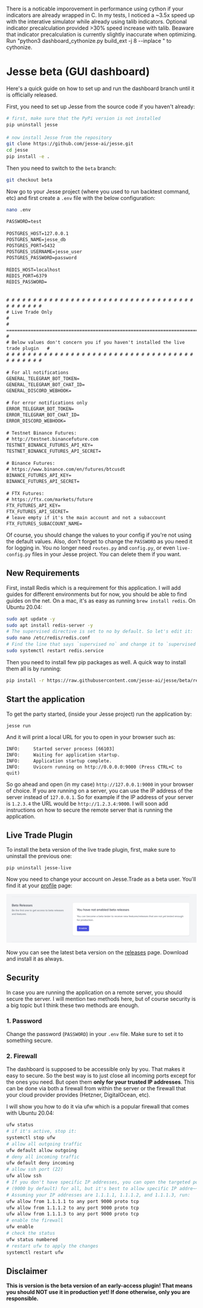 There is a noticable imporovement in performance using cython if your indicators are already wrapped in C. In my tests, I noticed a ~3.5x speed up with the interative simulator while already using talib indicators. Optional indicator precalculation provided >30% speed increase with talib. Beaware that indicator precalculation is currently slightly inaccurate when optimizing. Run "python3 dashboard_cythonize.py build_ext -j 8 --inplace " to cythonize. 

# Jesse beta (GUI dashboard)

Here's a quick guide on how to set up and run the dashboard branch until it is officially released.

First, you need to set up Jesse from the source code if you haven't already:
```sh
# first, make sure that the PyPi version is not installed
pip uninstall jesse

# now install Jesse from the repository
git clone https://github.com/jesse-ai/jesse.git
cd jesse
pip install -e .
```

Then you need to switch to the `beta` branch:
```sh
git checkout beta
```

Now go to your Jesse project (where you used to run backtest command, etc) and first create a `.env` file with the below configuration:

```sh
nano .env
```

```
PASSWORD=test

POSTGRES_HOST=127.0.0.1
POSTGRES_NAME=jesse_db
POSTGRES_PORT=5432
POSTGRES_USERNAME=jesse_user
POSTGRES_PASSWORD=password

REDIS_HOST=localhost
REDIS_PORT=6379
REDIS_PASSWORD=


# # # # # # # # # # # # # # # # # # # # # # # # # # # # # # # # # # # # # # # # # # 
# Live Trade Only                                                                 # 
# =============================================================================== #
# Below values don't concern you if you haven't installed the live trade plugin   #
# # # # # # # # # # # # # # # # # # # # # # # # # # # # # # # # # # # # # # # # # # 

# For all notifications
GENERAL_TELEGRAM_BOT_TOKEN=
GENERAL_TELEGRAM_BOT_CHAT_ID=
GENERAL_DISCORD_WEBHOOK=

# For error notifications only
ERROR_TELEGRAM_BOT_TOKEN=
ERROR_TELEGRAM_BOT_CHAT_ID=
ERROR_DISCORD_WEBHOOK=

# Testnet Binance Futures: 
# http://testnet.binancefuture.com
TESTNET_BINANCE_FUTURES_API_KEY=
TESTNET_BINANCE_FUTURES_API_SECRET=

# Binance Futures: 
# https://www.binance.com/en/futures/btcusdt
BINANCE_FUTURES_API_KEY=
BINANCE_FUTURES_API_SECRET=

# FTX Futures: 
# https://ftx.com/markets/future
FTX_FUTURES_API_KEY=
FTX_FUTURES_API_SECRET=
# leave empty if it's the main account and not a subaccount
FTX_FUTURES_SUBACCOUNT_NAME=
```

Of course, you should change the values to your config if you're not using the default values. Also, don't forget to change the `PASSWORD` as you need it for logging in. You no longer need `routes.py` and `config.py`, or even `live-config.py` files in your Jesse project. You can delete them if you want.

## New Requirements
First, install Redis which is a requirement for this application. I will add guides for different environments but for now, you should be able to find guides on the net. On a mac, it's as easy as running `brew install redis`. On Ubuntu 20.04:

```sh
sudo apt update -y
sudo apt install redis-server -y
# The supervised directive is set to no by default. So let's edit it:
sudo nano /etc/redis/redis.conf
# Find the line that says `supervised no` and change it to `supervised systemd`
sudo systemctl restart redis.service
```

Then you need to install few pip packages as well. A quick way to install them all is by running:
```sh
pip install -r https://raw.githubusercontent.com/jesse-ai/jesse/beta/requirements.txt
```

## Start the application

To get the party started, (inside your Jesse project) run the application by:
```
jesse run
```

And it will print a local URL for you to open in your browser such as:
```
INFO:     Started server process [66103]
INFO:     Waiting for application startup.
INFO:     Application startup complete.
INFO:     Uvicorn running on http://0.0.0.0:9000 (Press CTRL+C to quit)
```

So go ahead and open (in my case) `http://127.0.0.1:9000` in your browser of choice. If you are running on a server, you can use the IP address of the server instead of 
`127.0.0.1`. So for example if the IP address of your server is `1.2.3.4` the URL would be `http://1.2.3.4:9000`. I will soon add instructions on how to secure the remote server that is running the application.

## Live Trade Plugin
To install the beta version of the live trade plugin, first, make sure to uninstall the previous one:
```
pip uninstall jesse-live
```

Now you need to change your account on Jesse.Trade as a beta user. You'll find it at your [profile](https://jesse.trade/user/profile) page:

![user profile beta](https://raw.githubusercontent.com/jesse-ai/storage/master/singles/user-profile-beta.jpg)

Now you can see the latest beta version on the [releases](http://jesse.trade/releases) page. Download and install it as always. 

## Security
In case you are running the application on a remote server, you should secure the server. I will mention two methods here, but of course security is a big topic but I think these two methods are enough.

### 1. Password
Change the password (`PASSWORD`) in your `.env` file. Make sure to set it to something secure. 

### 2. Firewall
The dashboard is supposed to be accessible only by you. That makes it easy to secure. So the best way is to just close all incoming ports except
for the ones you need. But open them **only for your trusted IP addresses**. This can be done via both a firewall from within the server or the firewall that your cloud provider provides (Hetzner, DigitalOcean, etc).

I will show you how to do it via ufw which is a popular firewall that comes with Ubuntu 20.04:

```sh
ufw status
# if it's active, stop it:
systemctl stop ufw
# allow all outgoing traffic
ufw default allow outgoing
# deny all incoming traffic
ufw default deny incoming
# allow ssh port (22)
ufw allow ssh
# If you don't have specific IP addresses, you can open the targeted port
# (9000 by default) for all, but it's best to allow specific IP addre~~sses only. 
# Assuming your IP addresses are 1.1.1.1, 1.1.1.2, and 1.1.1.3, run:
ufw allow from 1.1.1.1 to any port 9000 proto tcp
ufw allow from 1.1.1.2 to any port 9000 proto tcp
ufw allow from 1.1.1.3 to any port 9000 proto tcp
# enable the firewall
ufw enable
# check the status
ufw status numbered
# restart ufw to apply the changes
systemctl restart ufw
```

## Disclaimer
**This is version is the beta version of an early-access plugin! That means you should NOT use it in production yet! If done otherwise, only you are responsible.**

